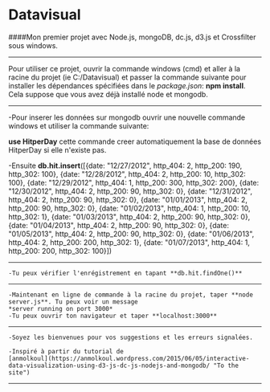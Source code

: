 # Datavisual

####Mon premier projet avec Node.js, mongoDB, dc.js, d3.js et Crossfilter sous windows.
_____________________________________________________________________________________________________________

Pour utiliser ce projet, ouvrir la commande windows (cmd) et aller à la racine du projet (ie C:/Datavisual) et passer la commande suivante pour installer les dépendances spécifiées dans le *package.json*: **npm install**. Cela suppose que vous avez déjà installé node et mongodb.
________________________________________________________________________________________________________________________

-Pour inserer les données sur mongodb ouvrir une nouvelle commande windows et utiliser la commande suivante:

**use HitperDay** cette commande creer automatiquement la base de données HitperDay si elle n'existe pas.

-Ensuite **db.hit.insert**([{date: "12/27/2012", http_404: 2, http_200: 190, http_302: 100},
		{date: "12/28/2012", http_404: 2, http_200: 10, http_302: 100},
		{date: "12/29/2012", http_404: 1, http_200: 300, http_302: 200},
		{date: "12/30/2012", http_404: 2, http_200: 90, http_302: 0},
		{date: "12/31/2012", http_404: 2, http_200: 90, http_302: 0},
		{date: "01/01/2013", http_404: 2, http_200: 90, http_302: 0},
		{date: "01/02/2013", http_404: 1, http_200: 10, http_302: 1},
		{date: "01/03/2013", http_404: 2, http_200: 90, http_302: 0},
		{date: "01/04/2013", http_404: 2, http_200: 90, http_302: 0},
		{date: "01/05/2013", http_404: 2, http_200: 90, http_302: 0},
		{date: "01/06/2013", http_404: 2, http_200: 200, http_302: 1},
		{date: "01/07/2013", http_404: 1, http_200: 200, http_302: 100}])
__________________________________________________________________________________________
	-Tu peux vérifier l'enrégistrement en tapant **db.hit.findOne()**
_______________________________________________________________________________________________________________
	-Maintenant en ligne de commande à la racine du projet, taper **node server.js**. Tu peux voir un message 
	*server running on port 3000*
	-Tu peux ouvrir ton navigateur et taper **localhost:3000**
______________________________________________________________________________________________________________________
	-Soyez les bienvenues pour vos suggestions et les erreurs signalées.
	
	-Inspiré à partir du tutorial de 
	[anmolkoul](https://anmolkoul.wordpress.com/2015/06/05/interactive-data-visualization-using-d3-js-dc-js-nodejs-and-mongodb/ "To the site")
___________________________________________________________________________________________________________________
